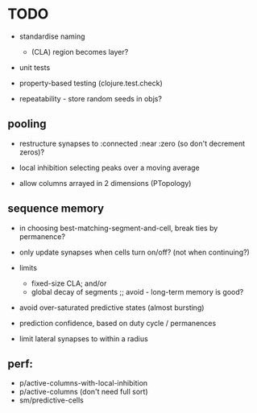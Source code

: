 # TODO


* standardise naming
  * (CLA) region becomes layer?

* unit tests
* property-based testing (clojure.test.check)
* repeatability - store random seeds in objs?

## pooling

* restructure synapses to :connected :near :zero (so don't decrement zeros)?

* local inhibition selecting peaks over a moving average

* allow columns arrayed in 2 dimensions (PTopology)

## sequence memory

* in choosing best-matching-segment-and-cell, break ties by permanence?

* only update synapses when cells turn on/off? (not when continuing?)

* limits
  * fixed-size CLA; and/or
  * global decay of segments       ;; avoid - long-term memory is good?
* avoid over-saturated predictive states (almost bursting)
* prediction confidence, based on duty cycle / permanences

* limit lateral synapses to within a radius 


## perf:
* p/active-columns-with-local-inhibition
* p/active-columns (don't need full sort)
* sm/predictive-cells

